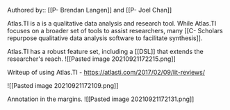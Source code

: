 Authored by:: [[P- Brendan Langen]] and [[P- Joel Chan]]

Atlas.TI is a is a qualitative data analysis and research tool. While Atlas.TI focuses on a broader set of tools to assist researchers, many 
[[C- Scholars repurpose qualitative data analysis software to facilitate synthesis]]. 

Atlas.TI has a robust feature set, including a [[DSL]] that extends the researcher's reach. 
![[Pasted image 20210921172215.png]]

Writeup of using Atlas.TI - https://atlasti.com/2017/02/09/lit-reviews/

![[Pasted image 20210921172109.png]]

Annotation in the margins.
![[Pasted image 20210921172131.png]]
